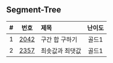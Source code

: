 
## Segment-Tree

|#|번호|제목|난이도|
|:-:|:-:|:-|:-:|
|1  |[2042](https://www.acmicpc.net/problem/2042)  |구간 합 구하기      |골드1|
|2  |[2357](https://www.acmicpc.net/problem/2357)  |최솟값과 최댓값      |골드1|